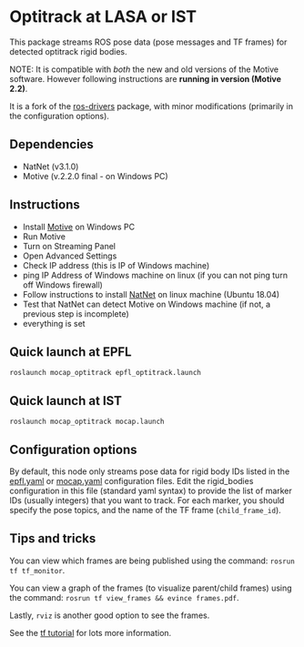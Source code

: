 # Optitrack at LASA or IST

This package streams ROS pose data (pose messages and TF frames) for detected
optitrack rigid bodies.

NOTE: It is compatible with *both* the new and old versions of the Motive
software. However following instructions are **running in
version (Motive 2.2)**.

It is a fork of the
[ros-drivers](https://github.com/epfl-lasa/mocap_optitrack) package, with
minor modifications (primarily in the configuration options).

## Dependencies
- NatNet (v3.1.0)
- Motive (v.2.2.0 final - on Windows PC)

## Instructions
- Install [Motive](https://optitrack.com/support/downloads/motive.html) on Windows PC 
- Run Motive 
- Turn on Streaming Panel
- Open Advanced Settings 
- Check IP address (this is IP of Windows machine)
- ping IP Address of Windows machine on linux (if you can not ping turn off Windows firewall)
- Follow instructions to install [NatNet](https://v22.wiki.optitrack.com/index.php?title=NatNet:_Sample_Projects#Running_the_Console_Output_Sample_.28Sample_Client.29) on linux machine (Ubuntu 18.04) 
- Test that NatNet can detect Motive on Windows machine (if not, a previous step is incomplete)
- everything is set

## Quick launch at EPFL

    roslaunch mocap_optitrack epfl_optitrack.launch
    
## Quick launch at IST

    roslaunch mocap_optitrack mocap.launch

## Configuration options

By default, this node only streams pose data for rigid body IDs listed in the
[epfl.yaml](https://github.com/NunoDuarte/mocap_optitrack/blob/master/config/epfl.yaml) or [mocap.yaml](https://github.com/NunoDuarte/mocap_optitrack/blob/master/config/mocap.yaml)
configuration files.  Edit the rigid_bodies configuration in this file (standard
yaml syntax) to provide the list of marker IDs (usually integers) that you want
to track. For each marker, you should specify the pose topics, and the name of
the TF frame (`child_frame_id`).

## Tips and tricks

You can view which frames are being published using the command: `rosrun tf tf_monitor`.

You can view a graph of the frames (to visualize parent/child frames) using the command:
`rosrun tf view_frames && evince frames.pdf`.

Lastly, `rviz` is another good option to see the frames.

See the [tf tutorial](http://wiki.ros.org/tf/Tutorials) for lots more information.
